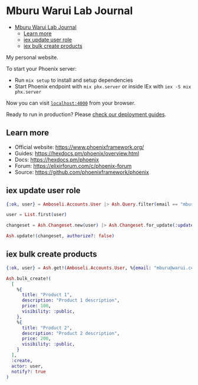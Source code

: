 # Mburu Warui Lab Journal

<!--toc:start-->

- [Mburu Warui Lab Journal](#mburu-warui-lab-journal)
  - [Learn more](#learn-more)
  - [iex update user role](#iex-update-user-role)
  - [iex bulk create products](#iex-bulk-create-products)
  <!--toc:end-->

My personal website.

To start your Phoenix server:

- Run `mix setup` to install and setup dependencies
- Start Phoenix endpoint with `mix phx.server` or inside IEx with `iex -S mix phx.server`

Now you can visit [`localhost:4000`](http://localhost:4000) from your browser.

Ready to run in production? Please [check our deployment guides](https://hexdocs.pm/phoenix/deployment.html).

## Learn more

- Official website: <https://www.phoenixframework.org/>
- Guides: <https://hexdocs.pm/phoenix/overview.html>
- Docs: <https://hexdocs.pm/phoenix>
- Forum: <https://elixirforum.com/c/phoenix-forum>
- Source: <https://github.com/phoenixframework/phoenix>

## iex update user role

```elixir
{:ok, user} = Amboseli.Accounts.User |> Ash.Query.filter(email == "mburu@warui.cc") |> Ash.read(authorize?: false)

user = List.first(user)

changeset = Ash.Changeset.new(user) |> Ash.Changeset.for_update(:update, %{role: :author})

Ash.update!(changeset, authorize?: false)


```

## iex bulk create products

```elixir
{:ok, user} = Ash.get!(Amboseli.Accounts.User, %{email: "mburu@warui.cc"}, authorize?: false)

Ash.bulk_create!(
  [
    %{
      title: "Product 1",
      description: "Product 1 description",
      price: 100,
      visibility: :public,
    },
    %{
      title: "Product 2",
      description: "Product 2 description",
      price: 200,
      visibility: :public,
    }
  ],
  :create,
  actor: user,
  notify?: true
)
```

